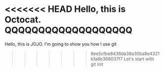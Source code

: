 <<<<<<< HEAD
Hello, this is Octocat.
QQQQQQQQQQQQQQQQQQQ
=======
Hello, this is JOJO.
I'm going to show you how I use git
>>>>>>> 8ee5cfbe8436da38a30ba8e4321b1a8b368037f7
Let's start with git init
